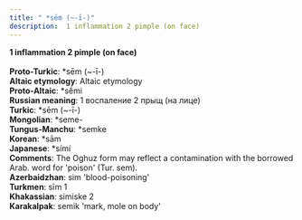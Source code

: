 ```yaml
---
title: " *sēm (~-ī-)"
description:  1 inflammation 2 pimple (on face)
---
```

<strong> 1 inflammation 2 pimple (on face)</strong><br><br>
<strong>Proto-Turkic</strong>:  *sēm (~-ī-)<br>
<strong>Altaic etymology</strong>:  Altaic etymology<br>
<strong> Proto-Altaic</strong>:  *sḗmi<br>
<strong>Russian meaning</strong>:  1 воспаление 2 прыщ (на лице)<br>
<strong>Turkic</strong>:  *sēm (~-ī-)<br>
<strong>Mongolian</strong>:  *seme-<br>
<strong>Tungus-Manchu</strong>:  *semke<br>
<strong>Korean</strong>:  *sām<br>
<strong>Japanese</strong>:  *símí<br>
<strong>Comments</strong>:  The Oghuz form may reflect a contamination with the borrowed Arab. word for 'poison' (Tur. sem).<br>
<strong>Azerbaidzhan</strong>:  sim 'blood-poisoning'<br>
<strong>Turkmen</strong>:  sīm 1<br>
<strong>Khakassian</strong>:  simiske 2<br>
<strong>Karakalpak</strong>:  semik 'mark, mole on body'<br>


